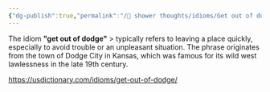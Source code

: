 ```yaml
---
{"dg-publish":true,"permalink":"/🚿 shower thoughts/idioms/Get out of dodge/","created":"2024-12-15T16:44:30.000-06:00","updated":"2024-12-15T16:44:30.000-06:00"}
---
```


The idiom **"get out of dodge"** > typically refers to leaving a place quickly, especially to avoid trouble or an unpleasant situation. The phrase originates from the town of Dodge City in Kansas, which was famous for its wild west lawlessness in the late 19th century.

https://usdictionary.com/idioms/get-out-of-dodge/

